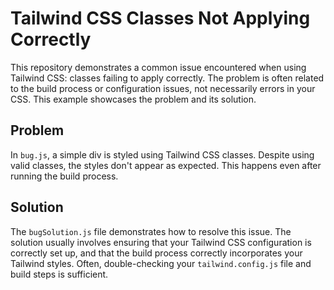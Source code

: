 # Tailwind CSS Classes Not Applying Correctly

This repository demonstrates a common issue encountered when using Tailwind CSS: classes failing to apply correctly.  The problem is often related to the build process or configuration issues, not necessarily errors in your CSS. This example showcases the problem and its solution.

## Problem

In `bug.js`, a simple div is styled using Tailwind CSS classes. Despite using valid classes, the styles don't appear as expected.  This happens even after running the build process.

## Solution

The `bugSolution.js` file demonstrates how to resolve this issue.  The solution usually involves ensuring that your Tailwind CSS configuration is correctly set up, and that the build process correctly incorporates your Tailwind styles.  Often, double-checking your `tailwind.config.js` file and build steps is sufficient.